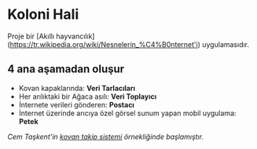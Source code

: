 # Koloni Hali

Proje bir [Akıllı hayvancılık] (https://tr.wikipedia.org/wiki/Nesnelerin_%C4%B0nternet'i) uygulamasıdır.
## 4 ana aşamadan oluşur
- Kovan kapaklarında: **Veri Tarlacıları**
- Her arılıktaki bir Ağaca asılı: **Veri Toplayıcı**
- İnternete verileri gönderen: **Postacı**
- İnternet üzerinde arıcıya özel görsel sunum yapan mobil uygulama: **Petek**


_Cem Taşkent'in [kovan takip sistemi](http://kovantakip.blogspot.com.tr/) örnekliğinde başlamıştır._
